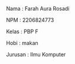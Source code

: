 Nama    : Farah Aura Rosadi

NPM     : 2206824773

Kelas   : PBP F

Hobi    : makan

Jurusan  : Ilmu Komputer
